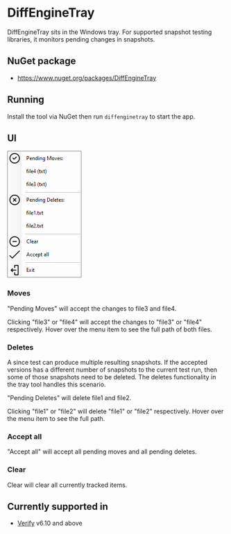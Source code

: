 <!--
GENERATED FILE - DO NOT EDIT
This file was generated by [MarkdownSnippets](https://github.com/SimonCropp/MarkdownSnippets).
Source File: /docs/mdsource/tray.source.md
To change this file edit the source file and then run MarkdownSnippets.
-->

# DiffEngineTray

DiffEngineTray sits in the Windows tray. For supported snapshot testing libraries, it monitors pending changes in snapshots.


## NuGet package

 * https://www.nuget.org/packages/DiffEngineTray


## Running

Install the tool via NuGet then run `diffenginetray` to start the app.


## UI

<img src="..\src\DiffEngineTray.Tests\MenuBuilderTest.Full.verified.png">


### Moves

"Pending Moves" will accept the changes to file3 and file4.

Clicking "file3" or "file4" will accept the changes to  "file3" or "file4" respectively. Hover over the menu item to see the full path of both files.


### Deletes

A since test can produce multiple resulting snapshots. If the accepted versions has a different number of snapshots to the current test run, then some of those snapshots need to be deleted. The deletes functionality in the tray tool handles this scenario.

"Pending Deletes" will delete file1 and file2.

Clicking "file1" or "file2" will delete "file1" or "file2" respectively. Hover over the menu item to see the full path.


### Accept all

"Accept all" will accept all pending moves and all pending deletes.


### Clear

Clear will clear all currently tracked items.


## Currently supported in

 * [Verify](https://github.com/VerifyTests/Verify) v6.10 and above
